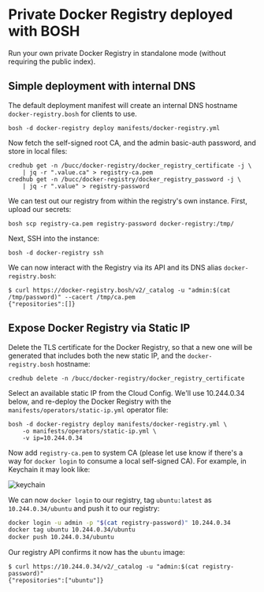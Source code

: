 # Private Docker Registry deployed with BOSH

Run your own private Docker Registry in standalone mode (without requiring the public index).

## Simple deployment with internal DNS

The default deployment manifest will create an internal DNS hostname `docker-registry.bosh` for clients to use.

```plain
bosh -d docker-registry deploy manifests/docker-registry.yml
```

Now fetch the self-signed root CA, and the admin basic-auth password, and store in local files:

```plain
credhub get -n /bucc/docker-registry/docker_registry_certificate -j \
    | jq -r ".value.ca" > registry-ca.pem
credhub get -n /bucc/docker-registry/docker_registry_password -j \
    | jq -r ".value" > registry-password
```

We can test out our registry from within the registry's own instance. First, upload our secrets:

```plain
bosh scp registry-ca.pem registry-password docker-registry:/tmp/
```

Next, SSH into the instance:

```plain
bosh -d docker-registry ssh
```

We can now interact with the Registry via its API and its DNS alias `docker-registry.bosh`:

```plain
$ curl https://docker-registry.bosh/v2/_catalog -u "admin:$(cat /tmp/password)" --cacert /tmp/ca.pem
{"repositories":[]}
```

## Expose Docker Registry via Static IP

Delete the TLS certificate for the Docker Registry, so that a new one will be generated that includes both the new static IP, and the `docker-registry.bosh` hostname:

```plain
credhub delete -n /bucc/docker-registry/docker_registry_certificate
```

Select an available static IP from the Cloud Config. We'll use 10.244.0.34 below, and re-deploy the Docker Registry with the `manifests/operators/static-ip.yml` operator file:

```plain
bosh -d docker-registry deploy manifests/docker-registry.yml \
    -o manifests/operators/static-ip.yml \
    -v ip=10.244.0.34
```

Now add `registry-ca.pem` to system CA (please let use know if there's a way for `docker login` to consume a local self-signed CA). For example, in Keychain it may look like:

![keychain](https://p198.p4.n0.cdn.getcloudapp.com/items/p9u5lR81/docker-registry-ca-keychain.png?v=0a5b64b4ab0ebf3538ad61d35d45557f)

We can now `docker login` to our registry, tag `ubuntu:latest` as `10.244.0.34/ubuntu` and push it to our registry:

```bash
docker login -u admin -p "$(cat registry-password)" 10.244.0.34
docker tag ubuntu 10.244.0.34/ubuntu
docker push 10.244.0.34/ubuntu
```

Our registry API confirms it now has the `ubuntu` image:

```plain
$ curl https://10.244.0.34/v2/_catalog -u "admin:$(cat registry-password)"
{"repositories":["ubuntu"]}
```
